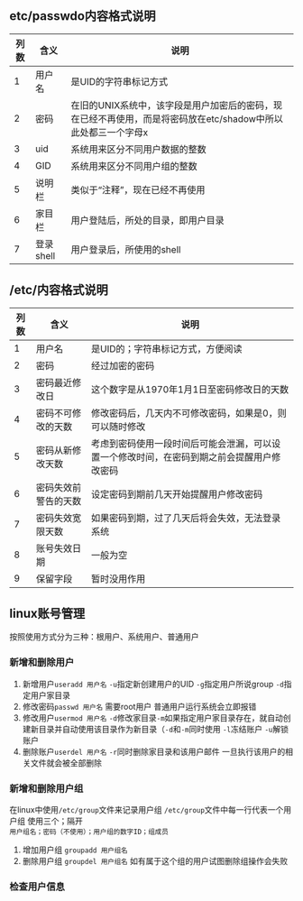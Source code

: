 ## etc/passwdo内容格式说明
列数|含义|说明
---|---|---
1|用户名|是UID的字符串标记方式
2|密码|在旧的UNIX系统中，该字段是用户加密后的密码，现在已经不再使用，而是将密码放在etc/shadow中所以此处都三一个字母x
3|uid|系统用来区分不同用户数据的整数
4|GID|系统用来区分不同用户组的整数
5|说明栏|类似于“注释”，现在已经不再使用
6|家目栏|用户登陆后，所处的目录，即用户目录
7|登录shell|用户登录后，所使用的shell
## /etc/内容格式说明
列数|含义|说明
---|---|---
1|用户名|是UID的；字符串标记方式，方便阅读
2|密码|经过加密的密码
3|密码最近修改日|这个数字是从1970年1月1日至密码修改日的天数
4|密码不可修改的天数|修改密码后，几天内不可修改密码，如果是0，则可以随时修改
5|密码从新修改天数|考虑到密码使用一段时间后可能会泄漏，可以设置一个修改时间，在密码到期之前会提醒用户修改密码
6|密码失效前警告的天数|设定密码到期前几天开始提醒用户修改密码
7|密码失效宽限天数|如果密码到期，过了几天后将会失效，无法登录系统
8|账号失效日期|一般为空
9|保留字段|暂时没用作用
## linux账号管理
按照使用方式分为三种：根用户、系统用户、普通用户
### 新增和删除用户
1. 新增用户`useradd 用户名` `-u`指定新创建用户的UID `-g`指定用户所说group `-d`指定用户家目录
2. 修改密码`passwd 用户名` 需要root用户 普通用户运行系统会立即报错
3. 修改用户`usermod 用户名` `-d`修改家目录`-m`如果指定用户家目录存在，就自动创建新目录并自动使用该目录作为新目录（`-d`和`-m`同时使用 `-l`冻结账户 `-u`解锁账户
4. 删除账户`userdel 用户名` `-r`同时删除家目录和该用户邮件 一旦执行该用户的相关文件就会被全部删除
### 新增和删除用户组
在linux中使用`/etc/group`文件来记录用户组
`/etc/group`文件中每一行代表一个用户组 使用三个；隔开  
`用户组名；密码（不使用）；用户组的数字ID；组成员`
1. 增加用户组 `groupadd 用户组名`
2. 删除用户组 `groupdel 用户组名` 如有属于这个组的用户试图删除组操作会失败
### 检查用户信息
